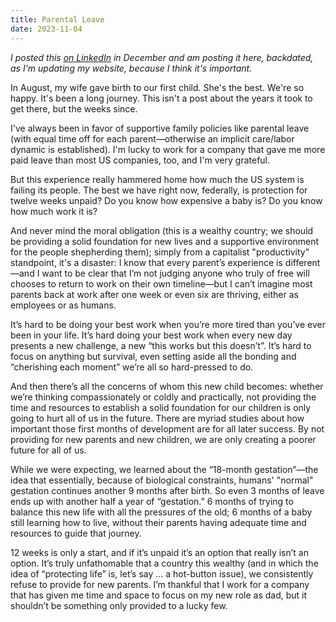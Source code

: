 ```yaml
---
title: Parental Leave
date: 2023-11-04
---
```


_I posted this [on LinkedIn](https://www.linkedin.com/posts/bensaufley_birth-parentalleave-activity-7126370597068009472-hZfk?utm_source=share&utm_medium=member_desktop) in December and am posting it here, backdated, as I'm updating my website, because I think it's important._

In August, my wife gave birth to our first child. She's the best. We're so happy. It's been a long journey. This isn't a post about the years it took to get there, but the weeks since.

<!--more-->

I've always been in favor of supportive family policies like parental leave (with equal time off for each parent—otherwise an implicit care/labor dynamic is established). I'm lucky to work for a company that gave me more paid leave than most US companies, too, and I'm very grateful.

But this experience really hammered home how much the US system is failing its people. The best we have right now, federally, is protection for twelve weeks unpaid? Do you know how expensive a baby is? Do you know how much work it is?

And never mind the moral obligation (this is a wealthy country; we should be providing a solid foundation for new lives and a supportive environment for the people shepherding them); simply from a capitalist "productivity" standpoint, it's a disaster: I know that every parent’s experience is different—and I want to be clear that I’m not judging anyone who truly of free will chooses to return to work on their own timeline—but I can’t imagine most parents back at work after one week or even six are thriving, either as employees or as humans.

It’s hard to be doing your best work when you’re more tired than you’ve ever been in your life. It’s hard doing your best work when every new day presents a new challenge, a new “this works but this doesn’t”. It’s hard to focus on anything but survival, even setting aside all the bonding and “cherishing each moment” we’re all so hard-pressed to do.

And then there’s all the concerns of whom this new child becomes: whether we’re thinking compassionately or coldly and practically, not providing the time and resources to establish a solid foundation for our children is only going to hurt all of us in the future. There are myriad studies about how important those first months of development are for all later success. By not providing for new parents and new children, we are only creating a poorer future for all of us.

While we were expecting, we learned about the “18-month gestation”—the idea that essentially, because of biological constraints, humans' "normal" gestation continues another 9 months after birth. So even 3 months of leave ends up with another half a year of “gestation.” 6 months of trying to balance this new life with all the pressures of the old; 6 months of a baby still learning how to live, without their parents having adequate time and resources to guide that journey.

12 weeks is only a start, and if it’s unpaid it’s an option that really isn’t an option. It’s truly unfathomable that a country this wealthy (and in which the idea of “protecting life” is, let’s say … a hot-button issue), we consistently refuse to provide for new parents. I’m thankful that I work for a company that has given me time and space to focus on my new role as dad, but it shouldn’t be something only provided to a lucky few.
